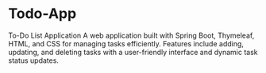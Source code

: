 # Todo-App
To-Do List Application A web application built with Spring Boot, Thymeleaf, HTML, and CSS for managing tasks efficiently. Features include adding, updating, and deleting tasks with a user-friendly interface and dynamic task status updates.
